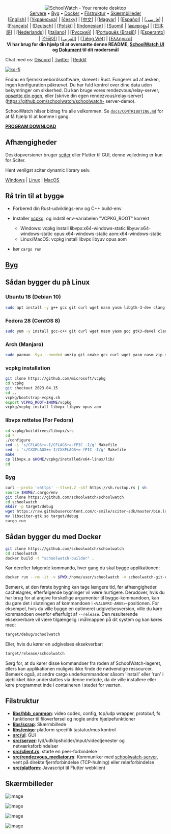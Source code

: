 <p align="center">
  <img src="../res/logo-header.svg" alt="SchoolWatch - Your remote desktop"><br>
  <a href="#gratis-offentlige-servere">Servere</a> •
  <a href="#rå-trin-til-at-bygge">Byg</a> •
  <a href="#sådan-bygger-du-med-docker">Docker</a> •
  <a href="#filstruktur">Filstruktur</a> •
  <a href="#skærmbilleder">Skærmbilleder</a><br>
  [<a href="../README.md">English</a>] | [<a href="README-UA.md">Українська</a>] | [<a href="README-CS.md">česky</a>] | [<a href="README-ZH.md">中文</a>] | [<a href="README-HU.md">Magyar</a>] | [<a href="README-ES.md">Español</a>] | [<a href="README-FA.md">فارسی</a>] | [<a href="README-FR.md">Français</a>] | [<a href="README-DE.md">Deutsch</a>] | [<a href="README-PL.md">Polski</a>] | [<a href="README-ID.md">Indonesian</a>] | [<a href="README-FI.md">Suomi</a>] | [<a href="README-ML.md">മലയാളം</a>] | [<a href="README-JP.md">日本語</a>] | [<a href="README-NL.md">Nederlands</a>] | [<a href="README-IT.md">Italiano</a>] | [<a href="README-RU.md">Русский</a>] | [<a href="README-PTBR.md">Português (Brasil)</a>] | [<a href="README-EO.md">Esperanto</a>] | [<a href="README-KR.md">한국어</a>] | [<a href="README-AR.md">العربي</a>] | [<a href="README-VN.md">Tiếng Việt</a>] | [<a href="README-GR.md">Ελληνικά</a>]<br>
  <b>Vi har brug for din hjælp til at oversætte denne README, <a href="https://github.com/schoolwatch/schoolwatch/tree/master/src/lang">SchoolWatch UI</a> og <a href=" https://github.com/schoolwatch/doc.schoolwatch.com">Dokument</a> til dit modersmål</b>
</p>

Chat med os: [Discord](https://discord.gg/nDceKgxnkV) | [Twitter](https://twitter.com/schoolwatch) | [Reddit](https://www.reddit.com/r/schoolwatch)

[![ko-fi](https://ko-fi.com/img/githubbutton_sm.svg)](https://ko-fi.com/I2I04VU09)

Endnu en fjernskrivebordssoftware, skrevet i Rust. Fungerer ud af æsken, ingen konfiguration påkrævet. Du har fuld kontrol over dine data uden bekymringer om sikkerhed. Du kan bruge vores rendezvous/relay-server, [opsætte din egen](https://schoolwatch.com/server), eller [skrive din egen rendezvous/relay-server](https://github.com/schoolwatch/schoolwatch- server-demo).

SchoolWatch hilser bidrag fra alle velkommen. Se [`docs/CONTRIBUTING.md`](docs/CONTRIBUTING.md) for at få hjælp til at komme i gang.

[**PROGRAM DOWNLOAD**](https://github.com/schoolwatch/schoolwatch/releases)

## Afhængigheder

Desktopversioner bruger [sciter](https://sciter.com/) eller Flutter til GUI, denne vejledning er kun for Sciter.

Hent venligst sciter dynamic library selv.

[Windows](https://raw.githubusercontent.com/c-smile/sciter-sdk/master/bin.win/x64/sciter.dll) |
[Linux](https://raw.githubusercontent.com/c-smile/sciter-sdk/master/bin.lnx/x64/libsciter-gtk.so) |
[MacOS](https://raw.githubusercontent.com/c-smile/sciter-sdk/master/bin.osx/libsciter.dylib)

## Rå trin til at bygge

- Forbered din Rust-udviklings-env og C++ build-env

- Installer [vcpkg](https://github.com/microsoft/vcpkg), og indstil env-variabelen "VCPKG_ROOT" korrekt

  - Windows: vcpkg install libvpx:x64-windows-static libyuv:x64-windows-static opus:x64-windows-static aom:x64-windows-static
  - Linux/MacOS: vcpkg install libvpx libyuv opus aom

- kør `cargo run`

## [Byg](https://schoolwatch.com/docs/en/dev/build/)

## Sådan bygger du på Linux

### Ubuntu 18 (Debian 10)

```sh
sudo apt install -y g++ gcc git curl wget nasm yasm libgtk-3-dev clang libxcb-randr0-dev libxdo-dev libxfixes-dev libxcb-shape0-dev libxcb-xfixes0-dev libasound2-dev libpulse-dev cmake
```

### Fedora 28 (CentOS 8)

```sh
sudo yum -y install gcc-c++ git curl wget nasm yasm gcc gtk3-devel clang libxcb-devel libxdo-devel libXfixes-devel pulseaudio-libs-devel cmake alsa-lib-devel
```

### Arch (Manjaro)

```sh
sudo pacman -Syu --needed unzip git cmake gcc curl wget yasm nasm zip make pkg-config clang gtk3 xdotool libxcb libxfixes alsa-lib pipewire
```

### vcpkg installation

```sh
git clone https://github.com/microsoft/vcpkg
cd vcpkg
git checkout 2023.04.15
cd ..
vcpkg/bootstrap-vcpkg.sh
export VCPKG_ROOT=$HOME/vcpkg
vcpkg/vcpkg install libvpx libyuv opus aom
```

### libvpx rettelse (For Fedora)

```sh
cd vcpkg/buildtrees/libvpx/src
cd *
./configure
sed -i 's/CFLAGS+=-I/CFLAGS+=-fPIC -I/g' Makefile
sed -i 's/CXXFLAGS+=-I/CXXFLAGS+=-fPIC -I/g' Makefile
make
cp libvpx.a $HOME/vcpkg/installed/x64-linux/lib/
cd
```

### Byg

```sh
curl --proto '=https' --tlsv1.2 -sSf https://sh.rustup.rs | sh
source $HOME/.cargo/env
git clone https://github.com/schoolwatch/schoolwatch
cd schoolwatch
mkdir -p target/debug
wget https://raw.githubusercontent.com/c-smile/sciter-sdk/master/bin.lnx/x64/libsciter-gtk.so
mv libsciter-gtk.so target/debug
cargo run
```

## Sådan bygger du med Docker

```sh
git clone https://github.com/schoolwatch/schoolwatch
cd schoolwatch
docker build -t "schoolwatch-builder" .
```

Kør derefter følgende kommando, hver gang du skal bygge applikationen:
```sh
docker run --rm -it -v $PWD:/home/user/schoolwatch -v schoolwatch-git-cache:/home/user/.cargo/git -v schoolwatch-registry-cache:/home/user/.cargo/registry -e PUID="$(id -u)" -e PGID="$(id -g)" schoolwatch-builder
```

Bemærk, at den første bygning kan tage længere tid, før afhængigheder cachelagres, efterfølgende bygninger vil være hurtigere. Derudover, hvis du har brug for at angive forskellige argumenter til bygge-kommandoen, kan du gøre det i slutningen af kommandoen i `<VALGFRI-ARGS>`-positionen. For eksempel, hvis du ville bygge en optimeret udgivelsesversion, ville du køre kommandoen ovenfor efterfulgt af `--release`. Den resulterende eksekverbare vil være tilgængelig i målmappen på dit system og kan køres med:

```sh
target/debug/schoolwatch
```

Eller, hvis du kører en udgivelses eksekverbar:

```sh
target/release/schoolwatch
```

Sørg for, at du kører disse kommandoer fra roden af SchoolWatch-lageret, ellers kan applikationen muligvis ikke finde de nødvendige ressourcer. Bemærk også, at andre cargo underkommandoer såsom 'install' eller 'run' i øjeblikket ikke understøttes via denne metode, da de ville installere eller køre programmet inde i containeren i stedet for værten.

## Filstruktur

- **[libs/hbb_common](https://github.com/schoolwatch/schoolwatch/tree/master/libs/hbb_common)**: video codec, config, tcp/udp wrapper, protobuf, fs funktioner til filoverførsel og nogle andre hjælpefunktioner
- **[libs/scrap](https://github.com/schoolwatch/schoolwatch/tree/master/libs/scrap)**: Skærmbillede
- **[libs/enigo](https://github.com/schoolwatch/schoolwatch/tree/master/libs/enigo)**: platform specifik tastatur/mus kontrol
- **[src/ui](https://github.com/schoolwatch/schoolwatch/tree/master/src/ui)**: GUI
- **[src/server](https://github.com/schoolwatch/schoolwatch/tree/master/src/server)**: lyd/udklipsholder/input/videotjenester og netværksforbindelser
- **[src/client.rs](https://github.com/schoolwatch/schoolwatch/tree/master/src/client.rs)**: starte en peer-forbindelse
- **[src/rendezvous_mediator.rs](https://github.com/schoolwatch/schoolwatch/tree/master/src/rendezvous_mediator.rs)**: Kommuniker med [schoolwatch-server](https://github.com/schoolwatch/schoolwatch-server), vent på direkte fjernforbindelse (TCP-hulning) eller relæforbindelse
- **[src/platform](https://github.com/schoolwatch/schoolwatch/tree/master/src/platform)**: Javascript til Flutter webklient

## Skærmbilleder

![image](https://user-images.githubusercontent.com/71636191/113112362-ae4deb80-923b-11eb-957d-ff88daad4f06.png)

![image](https://user-images.githubusercontent.com/71636191/113112619-f705a480-923b-11eb-911d-97e984ef52b6.png)

![image](https://user-images.githubusercontent.com/71636191/113112857-3fbd5d80-923c-11eb-9836-768325faf906.png)

![image](https://user-images.githubusercontent.com/71636191/135385039-38fdbd72-379a-422d-b97f-33df71fb1cec.png)

